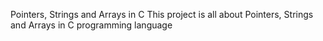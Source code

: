 Pointers, Strings and Arrays in C
This project is all about Pointers, Strings and Arrays in C programming language

